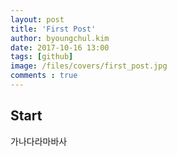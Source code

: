 ```yaml
---
layout: post
title: 'First Post'
author: byoungchul.kim
date: 2017-10-16 13:00
tags: [github]
image: /files/covers/first_post.jpg
comments : true
---
```


## Start
가나다라마바사
